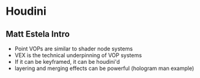 # Houdini

## Matt Estela Intro

- Point VOPs are similar to shader node systems
- VEX is the technical underpinning of VOP systems
- If it can be keyframed, it can be houdini'd
- layering and merging effects can be powerful (hologram man example)
